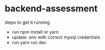 # backend-assessment

steps to get it running
- run npm install or yarn
- update .env with correct mysql credentials
- run yarn run dev